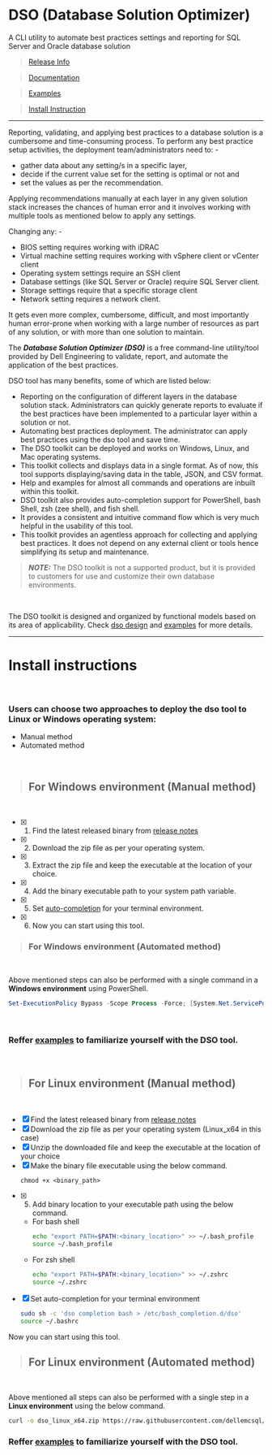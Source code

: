 # DSO (Database Solution Optimizer)
A CLI utility to automate best practices settings and reporting for SQL Server and Oracle database solution
<br>

> [Release Info](release/README.md)

> [Documentation](docs/README.md)

> [Examples](docs/examples/README.md)

> [Install Instruction](#install-instructions)

---

Reporting, validating, and applying best practices to a database solution is a cumbersome and time-consuming process. To perform any best practice setup activities, the deployment team/administrators need to: -
-	gather data about any setting/s in a specific layer, 
-	decide if the current value set for the setting is optimal or not and
-	set the values as per the recommendation.

Applying recommendations manually at each layer in any given solution stack increases the chances of human error and it involves working with multiple tools as mentioned below to apply any settings.

Changing any: -
-	BIOS setting requires working with iDRAC 
-	Virtual machine setting requires working with vSphere client or vCenter client
-	Operating system settings require an SSH client
-	Database settings (like SQL Server or Oracle) require SQL Server client.
-	Storage settings require that a specific storage client
-	Network setting requires a network client.

It gets even more complex, cumbersome, difficult, and most importantly human error-prone when working with a large number of resources as part of any solution, or with more than one solution to maintain.

The ***Database Solution Optimizer (DSO)*** is a free command-line utility/tool provided by Dell Engineering to validate, report, and automate the application of the best practices.

DSO tool has many benefits, some of which are listed below: 

-	Reporting on the configuration of different layers in the database solution stack. Administrators can quickly generate reports to evaluate if the best practices have been implemented to a particular layer within a solution or not.  
-	Automating best practices deployment. The administrator can apply best practices using the dso tool and save time.  
-	The DSO toolkit can be deployed and works on Windows, Linux, and Mac operating systems.  
-	This toolkit collects and displays data in a single format. As of now, this tool supports displaying/saving data in the table, JSON, and CSV format.
-	Help and examples for almost all commands and operations are inbuilt within this toolkit.
-	DSO toolkit also provides auto-completion support for PowerShell, bash Shell, zsh (zee shell), and fish shell.
- It provides a consistent and intuitive command flow which is very much helpful in the usability of this tool.
-	This toolkit provides an agentless approach for collecting and applying best practices. It does not depend on any external client or tools hence simplifying its setup and maintenance. 

> **_NOTE:_** The DSO toolkit is not a supported product, but it is provided to customers for use and customize their own database environments. 

<br>

 The DSO toolkit is designed and organized by functional models based on its area of applicability. Check [dso design](docs/README.md) and [examples](docs/examples.md) for more details.
<br>

--- 
# Install instructions

<br>

### Users can choose two approaches to deploy the dso tool to Linux or Windows operating system:
- Manual method
- Automated method

<br>

> ## For Windows environment (Manual method)

<br>

- [x] 1. Find the latest released binary from [release notes](release/README.md)
- [x] 2. Download the zip file as per your operating system.
- [x] 3. Extract the zip file and keep the executable at the location of your choice.
- [x] 4. Add the binary executable path to your system path variable.
- [x] 5. Set [auto-completion](docs/examples/completionExamples.md) for your terminal environment.
- [x] 6. Now you can start using this tool.


> ### For Windows environment (Automated method)

<br>

Above mentioned steps can also be performed with a single command in a **Windows environment** using PowerShell. 
```Powershell
Set-ExecutionPolicy Bypass -Scope Process -Force; [System.Net.ServicePointManager]::SecurityProtocol = [System.Net.ServicePointManager]::SecurityProtocol -bor 3072; iex ((New-Object System.Net.WebClient).DownloadString('https://raw.githubusercontent.com/dellemcsql/dso/main/install/v1.0.0/dso_windows_install.ps1'))
```
<br>

### Reffer [examples](docs/examples/README.md) to familiarize yourself with the DSO tool.

<br>

> ## For Linux environment (Manual method)
<br>

- [x] Find the latest released binary from [release notes](release/README.md)
- [x] Download the zip file as per your operating system (Linux_x64 in this case)
- [x] Unzip the downloaded file and keep the executable at the location of your choice
- [x] Make the binary file executable using the below command.
   ```
   chmod +x <binary_path> 
- [x] 5. Add binary location to your executable path using the below command.
    - For bash shell
        ```bash
        echo "export PATH=$PATH:<binary_location>" >> ~/.bash_profile
        source ~/.bash_profile
        ```
    - For zsh shell
        ```bash
        echo "export PATH=$PATH:<binary_location>" >> ~/.zshrc
        source ~/.zshrc
        ```
- [x] Set auto-completion for your terminal environment
    ```bash
    sudo sh -c 'dso completion bash > /etc/bash_completion.d/dso'
    source ~/.bashrc
    ```
Now you can start using this tool.

> ## For Linux environment (Automated method)
<br>

Above mentioned all steps can also be performed with a single step in a **Linux environment** using the below command.

```bash
curl -o dso_linux_x64.zip https://raw.githubusercontent.com/dellemcsql/dso/main/release/downloads/v1.0.0/dso_linux_x64.zip && sudo unzip dso_linux_x64.zip -d /usr/local/bin/ && chmod +x /usr/local/bin/dso && sudo sh -c 'dso completion bash > /etc/bash_completion.d/dso' && source ~/.bashrc
```

### Reffer [examples](docs/examples/README.md) to familiarize yourself with the DSO tool.
